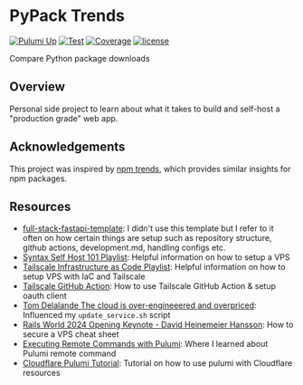 # PyPack Trends
[![Pulumi Up](https://github.com/tylerhillery/pypacktrends/workflows/Pulumi%20Up%20Prod/badge.svg)](https://github.com/tylerhillery/pypacktrends/actions?query=workflow%3A%22Pulumi+Up+Prod%22)
[![Test](https://github.com/tylerhillery/pypacktrends/workflows/Test/badge.svg)](https://github.com/tylerhillery/pypacktrends/actions?query=workflow%3ATest)
[![Coverage](https://coverage-badge.samuelcolvin.workers.dev/tylerhillery/pypacktrends.svg)](https://coverage-badge.samuelcolvin.workers.dev/redirect/tylerhillery/pypacktrends)
[![license](https://img.shields.io/github/license/tylerhillery/pypacktrends.svg)](https://github.com/tylerhillery/pypacktrends/blob/main/LICENSE)

Compare Python package downloads

## Overview

Personal side project to learn about what it takes to build and self-host a "production grade" web app.

## Acknowledgements

This project was inspired by [npm trends](https://www.npmtrends.com/), which provides similar insights for npm packages.

## Resources

- [full-stack-fastapi-template](https://github.com/fastapi/full-stack-fastapi-template): I didn't use this template but I refer to it often on how certain things are setup such as repository structure, github actions, development.md, handling configs etc.
- [Syntax Self Host 101 Playlist](https://www.youtube.com/playlist?list=PLLnpHn493BHHAxTeLNUZEDLYc8uUwqGXa): Helpful information on how to setup a VPS
- [Tailscale Infrastructure as Code Playlist](https://www.youtube.com/playlist?list=PLbKN2w7aG8EIbpIcZ2iGGsFTIZ-zMqLOn): Helpful information on how to setup VPS with IaC and Tailscale
- [Tailscale GitHub Action](https://tailscale.com/kb/1276/tailscale-github-action): How to use Tailscale GitHub Action & setup oauth client
- [Tom Delalande The cloud is over-engineeered and overpriced](https://youtu.be/jFrGhodqC08?si=CCiQYRmts3zmvDdR): Influenced my `update_service.sh` script
- [Rails World 2024 Opening Keynote - David Heinemeier Hansson](https://youtu.be/-cEn_83zRFw?si=i_eTTaGHbmbDVc3N): How to secure a VPS cheat sheet
- [Executing Remote Commands with Pulumi](https://www.pulumi.com/blog/executing-remote-commands): Where I learned about Pulumi remote command
- [Cloudflare Pulumi Tutorial](https://developers.cloudflare.com/pulumi/tutorial/add-site): Tutorial on how to use pulumi with Cloudflare resources
